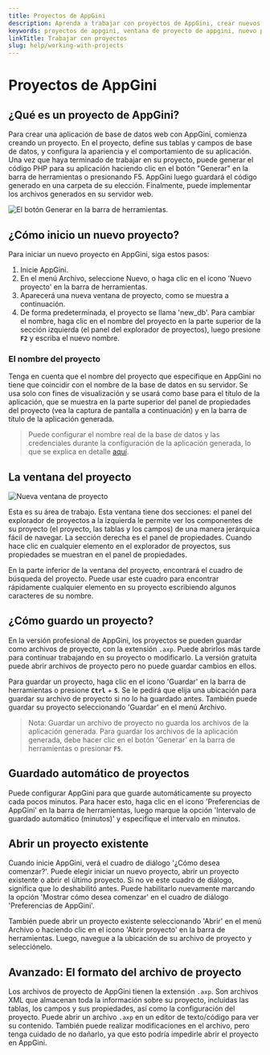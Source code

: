 ```yaml
---
title: Proyectos de AppGini
description: Aprenda a trabajar con proyectos de AppGini, crear nuevos proyectos y guardarlos.
keywords: proyectos de appgini, ventana de proyecto de appgini, nuevo proyecto de appgini, explorador de proyectos de appgini, propiedades de proyecto de appgini, trabajar con proyectos
linkTitle: Trabajar con proyectos
slug: help/working-with-projects
---
```


# Proyectos de AppGini

## ¿Qué es un proyecto de AppGini?

Para crear una aplicación de base de datos web con AppGini, comienza creando un proyecto. En el proyecto, define sus tablas y campos de base de datos, y configura la apariencia y el comportamiento de su aplicación. Una vez que haya terminado de trabajar en su proyecto, puede generar el código PHP para su aplicación haciendo clic en el botón "Generar" en la barra de herramientas o presionando F5. AppGini luego guardará el código generado en una carpeta de su elección. Finalmente, puede implementar los archivos generados en su servidor web.

![El botón Generar en la barra de herramientas.](https://cdn.bigprof.com/appgini-desktop/help/magic-stick.png)

## ¿Cómo inicio un nuevo proyecto?

Para iniciar un nuevo proyecto en AppGini, siga estos pasos:

1. Inicie AppGini.
2. En el menú Archivo, seleccione Nuevo, o haga clic en el icono 'Nuevo proyecto' en la barra de herramientas.
3. Aparecerá una nueva ventana de proyecto, como se muestra a continuación.
4. De forma predeterminada, el proyecto se llama 'new_db'. Para cambiar el nombre, haga clic en el nombre del proyecto en la parte superior de la sección izquierda (el panel del explorador de proyectos), luego presione **` F2 `** y escriba el nuevo nombre.

### El nombre del proyecto

Tenga en cuenta que el nombre del proyecto que especifique en AppGini no tiene que coincidir con el nombre de la base de datos en su servidor. Se usa solo con fines de visualización y se usará como base para el título de la aplicación, que se muestra en la parte superior del panel de propiedades del proyecto (vea la captura de pantalla a continuación) y en la barra de título de la aplicación generada.

> Puede configurar el nombre real de la base de datos y las credenciales durante la configuración de la aplicación generada, lo que se explica en detalle [aquí](/appgini/help/working-with-generated-web-database-application/setup/).

## La ventana del proyecto

![Nueva ventana de proyecto](https://cdn.bigprof.com/appgini-desktop/help/appgini-new-project-24.12.png)

Esta es su área de trabajo. Esta ventana tiene dos secciones: el panel del explorador de proyectos a la izquierda le permite ver los componentes de su proyecto (el proyecto, las tablas y los campos) de una manera jerárquica fácil de navegar. La sección derecha es el panel de propiedades. Cuando hace clic en cualquier elemento en el explorador de proyectos, sus propiedades se muestran en el panel de propiedades.

En la parte inferior de la ventana del proyecto, encontrará el cuadro de búsqueda del proyecto. Puede usar este cuadro para encontrar rápidamente cualquier elemento en su proyecto escribiendo algunos caracteres de su nombre.

## ¿Cómo guardo un proyecto?

En la versión profesional de AppGini, los proyectos se pueden guardar como archivos de proyecto, con la extensión `.axp`. Puede abrirlos más tarde para continuar trabajando en su proyecto o modificarlo. La versión gratuita puede abrir archivos de proyecto pero no puede guardar cambios en ellos.

Para guardar un proyecto, haga clic en el icono 'Guardar' en la barra de herramientas o presione **` Ctrl `** + **` S `**. Se le pedirá que elija una ubicación para guardar su archivo de proyecto si no lo ha guardado antes. También puede guardar su proyecto seleccionando 'Guardar' en el menú Archivo.

> Nota: Guardar un archivo de proyecto no guarda los archivos de la aplicación generada. Para guardar los archivos de la aplicación generada, debe hacer clic en el botón 'Generar' en la barra de herramientas o presionar **` F5 `**.

## Guardado automático de proyectos

Puede configurar AppGini para que guarde automáticamente su proyecto cada pocos minutos. Para hacer esto, haga clic en el icono 'Preferencias de AppGini' en la barra de herramientas, luego marque la opción 'Intervalo de guardado automático (minutos)' y especifique el intervalo en minutos.

## Abrir un proyecto existente

Cuando inicie AppGini, verá el cuadro de diálogo '¿Cómo desea comenzar?'. Puede elegir iniciar un nuevo proyecto, abrir un proyecto existente o abrir el último proyecto. Si no ve este cuadro de diálogo, significa que lo deshabilitó antes. Puede habilitarlo nuevamente marcando la opción 'Mostrar cómo desea comenzar' en el cuadro de diálogo 'Preferencias de AppGini'.

También puede abrir un proyecto existente seleccionando 'Abrir' en el menú Archivo o haciendo clic en el icono 'Abrir proyecto' en la barra de herramientas. Luego, navegue a la ubicación de su archivo de proyecto y selecciónelo.

## Avanzado: El formato del archivo de proyecto

Los archivos de proyecto de AppGini tienen la extensión `.axp`. Son archivos XML que almacenan toda la información sobre su proyecto, incluidas las tablas, los campos y sus propiedades, así como la configuración del proyecto. Puede abrir un archivo `.axp` en un editor de texto/código para ver su contenido. También puede realizar modificaciones en el archivo, pero tenga cuidado de no dañarlo, ya que esto podría impedirle abrir el proyecto en AppGini.
